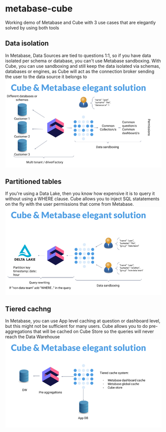 # metabase-cube
Working demo of Metabase and Cube with 3 use cases that are elegantly solved by using both tools

## Data isolation
In Metabase, Data Sources are tied to questions 1:1, so if you have data isolated per schema or database, you can't use Metabase sandboxing. With Cube, you can use sandboxing and still keep the data isolated via schemas, databases or engines, as Cube will act as the connection broker sending the user to the data source it belongs to
![Data isolation use case](Isolation.png)

## Partitioned tables
If you're using a Data Lake, then you know how expensive it is to query it without using a WHERE clause. Cube allows you to inject SQL statatements on the fly with the user permissions that come from Metabase.
![Partitioned tables use case](partitioning.png)

## Tiered cachng
In Metabase, you can use App level caching at question or dashboard level, but this might not be sufficient for many users. Cube allows you to do pre-aggregations that will be cached on Cube Store so the queries will never reach the Data Warehouse
![Tiered caching use case](tiered-caching.png)
